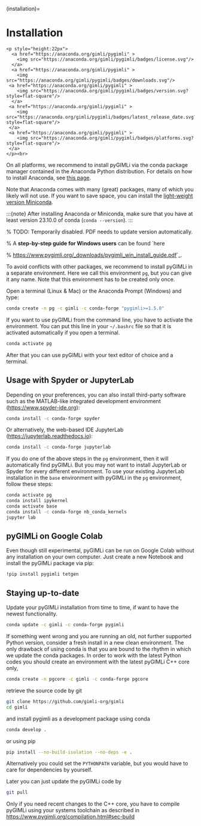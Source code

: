 (installation)=
# Installation

```{raw} html
<p style="height:22px">
  <a href="https://anaconda.org/gimli/pygimli" >
    <img src="https://anaconda.org/gimli/pygimli/badges/license.svg"/>
  </a>
  <a href="https://anaconda.org/gimli/pygimli" >
    <img src="https://anaconda.org/gimli/pygimli/badges/downloads.svg"/>
 <a href="https://anaconda.org/gimli/pygimli" >
    <img src="https://anaconda.org/gimli/pygimli/badges/version.svg?style=flat-square"/>
  </a>
 <a href="https://anaconda.org/gimli/pygimli" >
    <img src="https://anaconda.org/gimli/pygimli/badges/latest_release_date.svg?style=flat-square"/>
 </a>
 <a href="https://anaconda.org/gimli/pygimli" >
    <img src="https://anaconda.org/gimli/pygimli/badges/platforms.svg?style=flat-square"/>
 </a>
</p><br>
```

On all platforms, we recommend to install pyGIMLi via the conda package manager
contained in the Anaconda Python distribution. For details on how to install
Anaconda, see [this page](https://docs.anaconda.com/anaconda/install/).

Note that Anaconda comes with many (great) packages, many of which you likely
will not use. If you want to save space, you can install the [light-weight
version Miniconda](https://docs.anaconda.com/free/miniconda/miniconda-install/).

:::{note}
After installing Anaconda or Miniconda, make sure that you have at least
version 23.10.0 of conda (`conda --version`).
:::

% TODO: Temporarily disabled. PDF needs to update version automatically.

% A **step-by-step guide for Windows users** can be found `here

% <https://www.pygimli.org/_downloads/pygimli_win_install_guide.pdf>`_.

To avoid conflicts with other packages, we recommend to install pyGIMLi in a
separate environment. Here we call this environment `pg`, but you can give
it any name. Note that this environment has to be created only once.

Open a terminal (Linux & Mac) or the Anaconda Prompt (Windows) and type:

```bash
conda create -n pg -c gimli -c conda-forge "pygimli>=1.5.0"
```

If you want to use pyGIMLi from the command line, you have to activate the
environment. You can put this line in your `~/.bashrc` file so that it is
activated automatically if you open a terminal.

```bash
conda activate pg
```

After that you can use pyGIMLi with your text editor of choice and a terminal.

## Usage with Spyder or JupyterLab

Depending on your preferences, you can also install third-party software such as
the MATLAB-like integrated development environment (<https://www.spyder-ide.org>):

```bash
conda install -c conda-forge spyder
```

Or alternatively, the web-based IDE JupyterLab (<https://jupyterlab.readthedocs.io>):

```bash
conda install -c conda-forge jupyterlab
```

If you do one of the above steps in the `pg` environment, then it will
automatically find pyGIMLi. But you may not want to install JupyterLab or
Spyder for every different environment. To use your existing JupyterLab
installation in the `base` environment with pyGIMLi in the `pg` environment,
follow these steps:

```bash
conda activate pg
conda install ipykernel
conda activate base
conda install -c conda-forge nb_conda_kernels
jupyter lab
```

## pyGIMLi on Google Colab

Even though still experimental, pyGIMLi can be run on Google Colab without any
installation on your own computer. Just create a new Notebook and install the
pyGIMLi package via pip:

```bash
!pip install pygimli tetgen
```

## Staying up-to-date

Update your pyGIMLi installation from time to time, if want to have the newest
functionality.

```bash
conda update -c gimli -c conda-forge pygimli
```

If something went wrong and you are running an old, not further
supported Python version, consider a fresh install in a new clean environment.
The only drawback of using conda is that you are bound to the rhythm in which we
update the conda packages. In order to work with the latest Python codes you
should create an environment with the latest pyGIMLi C++ core only,

```bash
conda create -n pgcore -c gimli -c conda-forge pgcore
```

retrieve the source code by git

```bash
git clone https://github.com/gimli-org/gimli
cd gimli
```

and install pygimli as a development package using conda

```bash
conda develop .
```

or using pip

```bash
pip install --no-build-isolation --no-deps -e .
```

Alternatively you could set the `PYTHONPATH` variable, but you would have to care
for dependencies by yourself.

Later you can just update the pyGIMLi code by

```bash
git pull
```

Only if you need recent changes to the C++ core, you have to compile
pyGIMLi using your systems toolchain as described in
<https://www.pygimli.org/compilation.html#sec-build>
